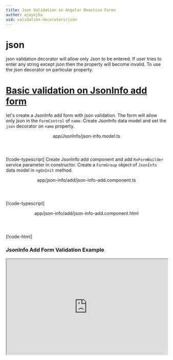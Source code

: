 ```yaml
---
title: Json Validation in Angular Reactive Forms
author: ajayojha
uid: validation-decorators/json
---
```

# json
json validation decorator will allow only Json to be entered. If user tries to enter any string except json then the property will become invalid. To use the json decorator on particular property.
 
# [Basic validation on JsonInfo add form  ](#tab/basic-validation-on-JsonInfo-add-form)
let's create a JsonInfo add form with json validation. The form will allow only json in the `FormControl` of `name`. 
Create JsonInfo data model and set the `json` decorator on `name` property.
<header class="header-tab-title">app/JsonInfo/json-info.model.ts</header>

[!code-typescript[](../../examples/reactive-form-validators/json/rxweb-json-validation-add-angular-reactive-form/src/app/json-info/json-info.model.ts?highlight=5)]
Create JsonInfo add component and add `RxFormBuilder` service parameter in constructor. Create a `FormGroup` object of `JsonInfo` data model in `ngOnInit` method.
<header class="header-tab-title">app/json-info/add/json-info-add.component.ts</header>

[!code-typescript[](../../examples/reactive-form-validators/json/rxweb-json-validation-add-angular-reactive-form/src/app/json-info/add/json-info-add.component.ts?highlight=17,21-22)]
<header class="header-tab-title">app/json-info/add/json-info-add.component.html</header>

[!code-html[](../../examples/reactive-form-validators/json/rxweb-json-validation-add-angular-reactive-form/src/app/json-info/add/json-info-add.component.html)]

<h3>JsonInfo Add Form Validation Example</h3>
<iframe src="https://stackblitz.com/edit/rxweb-json-validation-add-angular-reactive-form?embed=1&file=src/styles.css&hideExplorer=1&hideNavigation=1&view=preview" width="100%" height="300">

# [Basic validation on JsonInfo edit  form](#tab/basic-validation-on-JsonInfo-edit-form)
<header class="header-tab-title">app/JsonInfo/json-info.model.ts</header>

[!code-typescript[](../../examples/reactive-form-validators/json/rxweb-json-validation-edit-angular-reactive-form/src/app/json-info/json-info.model.ts?highlight=5)]
<header class="header-tab-title">app/json-info/edit/json-info-edit.component.ts</header>

[!code-typescript[](../../examples/reactive-form-validators/json/rxweb-json-validation-edit-angular-reactive-form/src/app/json-info/edit/json-info-edit.component.ts?highlight=17,21-22)]
<header class="header-tab-title">app/json-info/edit/json-info-edit.component.html</header>

[!code-html[](../../examples/reactive-form-validators/json/rxweb-json-validation-edit-angular-reactive-form/src/app/json-info/edit/json-info-edit.component.html)]

<h3>JsonInfo Edit Form Validation Example</h3>
<iframe src="https://stackblitz.com/edit/rxweb-json-validation-edit-angular-reactive-form?embed=1&file=src/styles.css&hideExplorer=1&hideNavigation=1&view=preview" width="100%" height="300">

---

# DefaultConfig 
Below options are not mandatory to use in the `@json()` decorator. If needed then use the below options.


|Option | Description |
|--- | ---- |
|[conditionalExpression](#conditionalExpression) | Json validation should be applied if the condition is matched in the `conditionalExpression` function. Validation framework will pass two parameters at the time of `conditionalExpression` check. Those two parameters are current `FormGroup` value and root `FormGroup` value. You can apply the condition on respective object value.If there is need of dynamic validation means it is not fixed in client code, it will change based on some criterias. In this scenario you can bind the expression based on the expression value is coming from the web server in `string` format. The `conditionalExpression` will work as same as client function. |
|[message](#message) | To override the global configuration message and show the custom message on particular control property. |

## conditionalExpression 
Type :  `Function`  |  `string` 

Json validation should be applied if the condition is matched in the `conditionalExpression` function. Validation framework will pass two parameters at the time of `conditionalExpression` check. Those two parameters are current `FormGroup` value and root `FormGroup` value. You can apply the condition on respective object value.
If there is need of dynamic validation means it is not fixed in client code, it will change based on some criterias. In this scenario you can bind the expression based on the expression value is coming from the web server in `string` format. The `conditionalExpression` will work as same as client function.
 
> Binding `conditionalExpression` with `Function` object.
<header class="header-title">json-info.model.ts (JsonInfo class property)</header>

[!code-typescript[](../../examples/reactive-form-validators/json/complete-rxweb-json-validation-add-angular-reactive-form/src/app/json-info/json-info.model.ts#L7-L8)]

 
> Binding `conditionalExpression` with `string` datatype.
<header class="header-title">json-info.model.ts (JsonInfo class property)</header>

[!code-typescript[](../../examples/reactive-form-validators/json/complete-rxweb-json-validation-add-angular-reactive-form/src/app/json-info/json-info.model.ts#L7-L8)]

## message 
Type :  `string` 

To override the global configuration message and show the custom message on particular control property.
 
<header class="header-title">json-info.model.ts (JsonInfo class property)</header>

[!code-typescript[](../../examples/reactive-form-validators/json/complete-rxweb-json-validation-add-angular-reactive-form/src/app/json-info/json-info.model.ts#L10-L11)]


# json Validation Complete Example
# [JsonInfo Model](#tab/complete-json-info)
<header class="header-tab-title">app/json-info/json-info.model.ts</header>

[!code-typescript[](../../examples/reactive-form-validators/json/complete-rxweb-json-validation-add-angular-reactive-form/src/app/json-info/json-info.model.ts)]

# [Address Info Add Component](#tab/complete-json-info-add-component)
<header class="header-tab-title">app/json-info/add/json-info-add.component.ts</header>

[!code-typescript[](../../examples/reactive-form-validators/json/complete-rxweb-json-validation-add-angular-reactive-form/src/app/json-info/add/json-info-add.component.ts)]

# [Address Info Add Html Component](#tab/complete-json-info-add-html-component)
<header class="header-tab-title">app/json-info/add/json-info-add.component.html</header>

[!code-html[](../../examples/reactive-form-validators/json/complete-rxweb-json-validation-add-angular-reactive-form/src/app/json-info/add/json-info-add.component.html)]

# [Working Example](#tab/complete-working-example)
<iframe src="https://stackblitz.com/edit/complete-rxweb-json-validation-add-angular-reactive-form?embed=1&file=src/app/address-info/address&hideNavigation=1&view=preview" width="100%" height="500">

---

# Dynamic Alpha Validation Complete Example
# [JsonInfo Model](#tab/dynamic-json-info)
<header class="header-tab-title">app/json-info/json-info.model.ts</header>

[!code-typescript[](../../examples/reactive-form-validators/json/dynamic-rxweb-json-validation-add-angular-reactive-form/src/app/json-info/json-info.model.ts)]

# [Address Info Add Component](#tab/dynamic-json-info-add-component)
<header class="header-tab-title">app/json-info/add/json-info-add.component.ts</header>

[!code-typescript[](../../examples/reactive-form-validators/json/dynamic-rxweb-json-validation-add-angular-reactive-form/src/app/json-info/add/json-info-add.component.ts)]

# [Address Info Add Html Component](#tab/dynamic-json-info-add-html-component)
<header class="header-tab-title">app/json-info/add/json-info-add.component.html</header>

[!code-html[](../../examples/reactive-form-validators/json/dynamic-rxweb-json-validation-add-angular-reactive-form/src/app/json-info/add/json-info-add.component.html)]

# [Working Example](#tab/dynamic-working-example)
<iframe src="https://stackblitz.com/edit/dynamic-rxweb-json-validation-add-angular-reactive-form?embed=1&file=src/app/address-info/address&hideNavigation=1&view=preview" width="100%" height="500">

---







